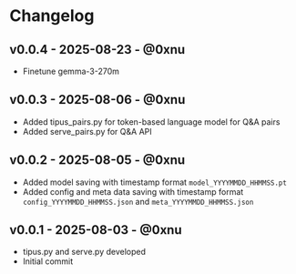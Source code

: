 # Changelog

## v0.0.4 - 2025-08-23 - @0xnu
- Finetune gemma-3-270m

## v0.0.3 - 2025-08-06 - @0xnu
- Added tipus_pairs.py for token-based language model for Q&A pairs
- Added serve_pairs.py for Q&A API

## v0.0.2 - 2025-08-05 - @0xnu
- Added model saving with timestamp format `model_YYYYMMDD_HHMMSS.pt`
- Added config and meta data saving with timestamp format `config_YYYYMMDD_HHMMSS.json` and `meta_YYYYMMDD_HHMMSS.json`

## v0.0.1 - 2025-08-03 - @0xnu
* tipus.py and serve.py developed
* Initial commit